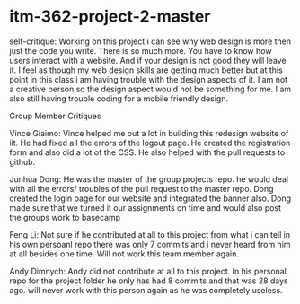 # itm-362-project-2-master

self-critique: Working on this project i can see why web design is more then just the code you write. There is so much more. You have to know how users interact with a website. And if your design is not good they will leave it. I feel as though my web design skills are getting much better but at this point in this class i am having trouble with the design aspects of it. I am not a creative person so the design aspect would not be something for me. I am also still having trouble coding for a mobile friendly design.


Group Member Critiques

Vince Giaimo: Vince helped me out a lot in building this redesign website of iit. He had fixed all the errors of the logout page. He created the registration form and also did a lot of the CSS. He also helped with the pull requests to github.

Junhua Dong: He was the master of the group projects repo. he would deal with all the errors/ troubles of the pull request to the master repo. Dong created the login page for our website and integrated the banner also. Dong made sure that we turned it our assignments on time and would also post the groups work to basecamp

Feng Li: Not sure if he contributed at all to this project from what i can tell in his own persoanl repo there was only 7 commits and i never heard from him at all besides one time. Will not work this team member again.

Andy Dimnych: Andy did not contribute at all to this project. In his personal repo for the project folder he only has had 8 commits and that was 28 days ago. will never work with this person again as he was completely useless.
